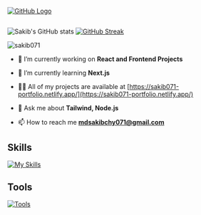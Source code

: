 <!---
sakib071/sakib071 is a ✨ special ✨ repository because its `README.md` (this file) appears on your GitHub profile.
You can click the Preview link to take a look at your changes.
--->

[![GitHub Logo](https://i.ibb.co/QXFKWRH/github-Cover.png)](https://github.com)
##
![Sakib's GitHub stats](https://github-readme-stats.vercel.app/api?username=sakib071&show_icons=true&theme=dark&hide_border=true&card_width=300)  [![GitHub Streak](https://github-readme-streak-stats.herokuapp.com?user=sakib071&theme=dark&hide_border=true&date_format=M%20j%5B%2C%20Y%5D&card_width=400)](https://git.io/streak-stats)

<p align="left"> <img src="https://komarev.com/ghpvc/?username=sakib071&label=Profile%20views&color=0e75b6&style=for-the-badge" alt="sakib071" /> </p>

- 🔭 I’m currently working on **React and Frontend Projects**

- 🌱 I’m currently learning **Next.js**

- 👨‍💻 All of my projects are available at [https://sakib071-portfolio.netlify.app/](https://sakib071-portfolio.netlify.app/)

- 💬 Ask me about **Tailwind, Node.js**

- 📫 How to reach me **mdsakibchy071@gmail.com**

## Skills
[![My Skills](https://skillicons.dev/icons?i=html,css,js,nodejs,express,react,vite,firebase,mongo,mysql)](https://skillicons.dev)

## Tools
[![Tools](https://skillicons.dev/icons?i=figma,xd,illustrator,photoshop)](https://skillicons.dev)

